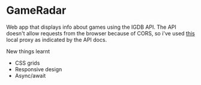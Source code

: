 # GameRadar
Web app that displays info about games using the IGDB API. The API doesn't allow requests from the browser because of CORS, so i've used [this](https://github.com/Rob--W/cors-anywhere) local proxy as indicated by the API docs. 

New things learnt

- CSS grids
- Responsive design
- Async/await

